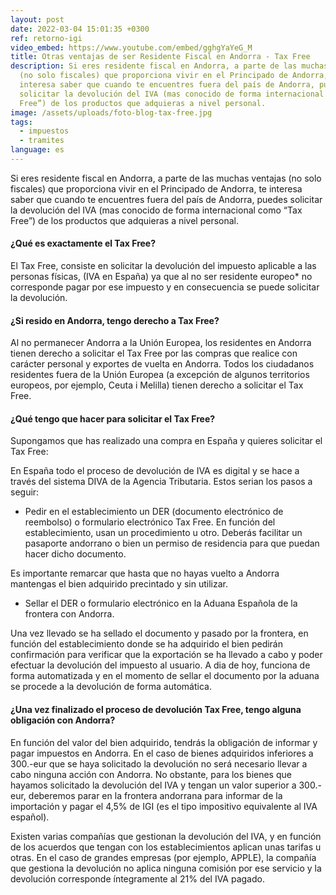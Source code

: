 ```yaml
---
layout: post
date: 2022-03-04 15:01:35 +0300
ref: retorno-igi
video_embed: https://www.youtube.com/embed/gghgYaYeG_M
title: Otras ventajas de ser Residente Fiscal en Andorra - Tax Free
description: Si eres residente fiscal en Andorra, a parte de las muchas ventajas
  (no solo fiscales) que proporciona vivir en el Principado de Andorra, te
  interesa saber que cuando te encuentres fuera del país de Andorra, puedes
  solicitar la devolución del IVA (mas conocido de forma internacional como “Tax
  Free”) de los productos que adquieras a nivel personal.
image: /assets/uploads/foto-blog-tax-free.jpg
tags:
  - impuestos
  - tramites
language: es
---
```

Si eres residente fiscal en Andorra, a parte de las muchas ventajas (no solo fiscales) que proporciona vivir en el Principado de Andorra, te interesa saber que cuando te encuentres fuera del país de Andorra, puedes solicitar la devolución del IVA (mas conocido de forma internacional como “Tax Free”) de los productos que adquieras a nivel personal.

#### ¿Qué es exactamente el Tax Free?

El Tax Free, consiste en solicitar la devolución del impuesto aplicable a las personas físicas, (IVA en España) ya que al no ser residente europeo* no corresponde pagar por ese impuesto y en consecuencia se puede solicitar la devolución.

#### ¿Si resido en Andorra, tengo derecho a Tax Free?

Al no permanecer Andorra a la Unión Europea, los residentes en Andorra tienen derecho a solicitar el Tax Free por las compras que realice con carácter personal y exportes de vuelta en Andorra.  Todos los ciudadanos residentes fuera de la Unión Europea (a excepción de algunos territorios europeos, por ejemplo, Ceuta i Melilla) tienen derecho a solicitar el Tax Free.

#### ¿Qué tengo que hacer para solicitar el Tax Free?

Supongamos que has realizado una compra en España y quieres solicitar el Tax Free:

En España todo el proceso de devolución de IVA es digital y se hace a través del sistema DIVA de la Agencia Tributaria. Estos serian los pasos a seguir:

* Pedir en el establecimiento un DER (documento electrónico de reembolso) o formulario electrónico Tax Free. En función del establecimiento, usan un procedimiento u otro. Deberás facilitar un pasaporte andorrano o bien un permiso de residencia para que puedan hacer dicho documento.

Es importante remarcar que hasta que no hayas vuelto a Andorra mantengas el bien adquirido precintado y sin utilizar. 

* Sellar el DER o formulario electrónico en la Aduana Española de la frontera con Andorra.

Una vez llevado se ha sellado el documento y pasado por la frontera, en función del establecimiento donde se ha adquirido el bien pedirán confirmación para verificar que la exportación se ha llevado a cabo y poder efectuar la devolución del impuesto al usuario. A dia de hoy, funciona de forma automatizada y en el momento de sellar el documento por la aduana se procede a la devolución de forma automática.

#### ¿Una vez finalizado el proceso de devolución Tax Free, tengo alguna obligación con Andorra?

En función del valor del bien adquirido, tendrás la obligación de informar y pagar impuestos en Andorra. En el caso de bienes adquiridos inferiores a 300.-eur que se haya solicitado la devolución no será necesario llevar a cabo ninguna acción con Andorra. No obstante, para los bienes que hayamos solicitado la devolución del IVA y tengan un valor superior a 300.-eur, deberemos parar en la frontera andorrana para informar de la importación y pagar el 4,5% de IGI (es el tipo impositivo equivalente al IVA español).

Existen varias compañías que gestionan la devolución del IVA, y en función de los acuerdos que tengan con los establecimientos aplican unas tarifas u otras. En el caso de grandes empresas (por ejemplo, APPLE), la compañía que gestiona la devolución no aplica ninguna comisión por ese servicio y la devolución corresponde íntegramente al 21% del IVA pagado.